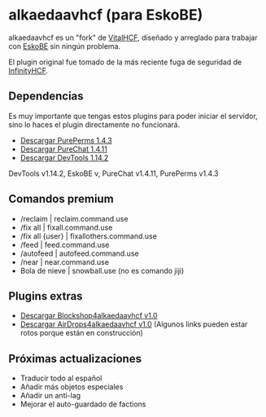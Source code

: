 # alkaedaavhcf (para EskoBE)
alkaedaavhcf es un "fork" de [VitalHCF](https://github.com/ibrymax), diseñado y arreglado para trabajar con [EskoBE](https://github.com/MCPE357/EskoBE/) sin ningún problema.

El plugin original fue tomado de la más reciente fuga de seguridad de [InfinityHCF](https://www.mediafire.com/file/plf054v52pva822/AllHCF.rar/file).

## Dependencias
Es muy importante que tengas estos plugins para poder iniciar el servidor, sino lo haces el plugin directamente no funcionará.
 - [Descargar PurePerms 1.4.3](https://files.catbox.moe/4ljd2b.phar)
 - [Descargar PureChat 1.4.11](https://files.catbox.moe/y8fxjd.phar)
 - [Descargar DevTools 1.14.2](https://files.catbox.moe/63dgv0.phar)

DevTools v1.14.2, EskoBE v, PureChat v1.4.11, PurePerms v1.4.3
## Comandos premium
- /reclaim | reclaim.command.use
- /fix all | fixall.command.use
- /fix all {user} | fixallothers.command.use
- /feed | feed.command.use
- /autofeed | autofeed.command.use
- /near | near.command.use
- Bola de nieve | snowball.use (no es comando jiji)

## Plugins extras
- [Descargar Blockshop4alkaedaavhcf v1.0](https://github.com/nmoralesfz/blockshop4alkaedaavhcf)
- [Descargar AirDrops4alkaedaavhcf v1.0](https://github.com/nmoralesfz/AirDrops4alkaedaavhcf)
(Algunos links pueden estar rotos porque están en construcción)


## Próximas actualizaciones
- Traducir todo al español
- Añadir más objetos especiales
- Añadir un anti-lag
- Mejorar el auto-guardado de factions
